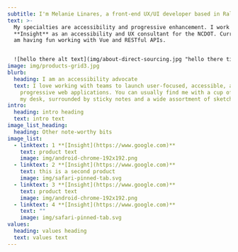 ```yaml
---
subtitle: I'm Melanie Linares, a front-end UX/UI developer based in Raleigh, NC.
text: >-
  My specialties are accessibility and progressive enhancement. I work at
  **Insight** as an accessibility and UX consultant for the NCDOT. Currently I
  am having fun working with Vue and RESTful APIs.


  ![hello there alt text](img/about-direct-sourcing.jpg "hello there title")
image: img/products-grid3.jpg
blurb:
  heading: I am an accessibility advocate
  text: I love working with teams to launch user-focused, accessible, and
    progressive web applications. You can usually find me with a cup of tea on
    my desk, surrounded by sticky notes and a wide assortment of sketching pens.
intro:
  heading: intro heading
  text: intro text
image_list_heading:
  heading: Other note-worthy bits
image_list:
  - linktext: 1 **[Insight](https://www.google.com)**
    text: product text
    image: img/android-chrome-192x192.png
  - linktext: 2 **[Insight](https://www.google.com)**
    text: this is a second product
    image: img/safari-pinned-tab.svg
  - linktext: 3 **[Insight](https://www.google.com)**
    text: product text
    image: img/android-chrome-192x192.png
  - linktext: 4 **[Insight](https://www.google.com)**
    text: ""
    image: img/safari-pinned-tab.svg
values:
  heading: values heading
  text: values text
---
```

